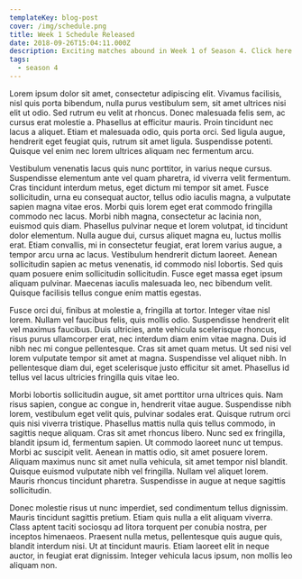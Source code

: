 ```yaml
---
templateKey: blog-post
cover: /img/schedule.png
title: Week 1 Schedule Released
date: 2018-09-26T15:04:11.000Z
description: Exciting matches abound in Week 1 of Season 4. Click here for the full details!
tags:
  - season 4
---
```


Lorem ipsum dolor sit amet, consectetur adipiscing elit. Vivamus facilisis, nisl quis porta bibendum, nulla purus vestibulum sem, sit amet ultrices nisi elit ut odio. Sed rutrum eu velit at rhoncus. Donec malesuada felis sem, ac cursus erat molestie a. Phasellus at efficitur mauris. Proin tincidunt nec lacus a aliquet. Etiam et malesuada odio, quis porta orci. Sed ligula augue, hendrerit eget feugiat quis, rutrum sit amet ligula. Suspendisse potenti. Quisque vel enim nec lorem ultrices aliquam nec fermentum arcu.

Vestibulum venenatis lacus quis nunc porttitor, in varius neque cursus. Suspendisse elementum ante vel quam pharetra, id viverra velit fermentum. Cras tincidunt interdum metus, eget dictum mi tempor sit amet. Fusce sollicitudin, urna eu consequat auctor, tellus odio iaculis magna, a vulputate sapien magna vitae eros. Morbi quis lorem eget erat commodo fringilla commodo nec lacus. Morbi nibh magna, consectetur ac lacinia non, euismod quis diam. Phasellus pulvinar neque et lorem volutpat, id tincidunt dolor elementum. Nulla augue dui, cursus aliquet magna eu, luctus mollis erat. Etiam convallis, mi in consectetur feugiat, erat lorem varius augue, a tempor arcu urna ac lacus. Vestibulum hendrerit dictum laoreet. Aenean sollicitudin sapien ac metus venenatis, id commodo nisl lobortis. Sed quis quam posuere enim sollicitudin sollicitudin. Fusce eget massa eget ipsum aliquam pulvinar. Maecenas iaculis malesuada leo, nec bibendum velit. Quisque facilisis tellus congue enim mattis egestas.

Fusce orci dui, finibus at molestie a, fringilla at tortor. Integer vitae nisl lorem. Nullam vel faucibus felis, quis mollis odio. Suspendisse hendrerit elit vel maximus faucibus. Duis ultricies, ante vehicula scelerisque rhoncus, risus purus ullamcorper erat, nec interdum diam enim vitae magna. Duis id nibh nec mi congue pellentesque. Cras sit amet quam metus. Ut sed nisi vel lorem vulputate tempor sit amet at magna. Suspendisse vel aliquet nibh. In pellentesque diam dui, eget scelerisque justo efficitur sit amet. Phasellus id tellus vel lacus ultricies fringilla quis vitae leo.

Morbi lobortis sollicitudin augue, sit amet porttitor urna ultrices quis. Nam risus sapien, congue ac congue in, hendrerit vitae augue. Suspendisse nibh lorem, vestibulum eget velit quis, pulvinar sodales erat. Quisque rutrum orci quis nisi viverra tristique. Phasellus mattis nulla quis tellus commodo, in sagittis neque aliquam. Cras sit amet rhoncus libero. Nunc sed ex fringilla, blandit ipsum id, fermentum sapien. Ut commodo laoreet nunc ut tempus. Morbi ac suscipit velit. Aenean in mattis odio, sit amet posuere lorem. Aliquam maximus nunc sit amet nulla vehicula, sit amet tempor nisl blandit. Quisque euismod vulputate nibh vel fringilla. Nullam vel aliquet lorem. Mauris rhoncus tincidunt pharetra. Suspendisse in augue at neque sagittis sollicitudin.

Donec molestie risus ut nunc imperdiet, sed condimentum tellus dignissim. Mauris tincidunt sagittis pretium. Etiam quis nulla a elit aliquam viverra. Class aptent taciti sociosqu ad litora torquent per conubia nostra, per inceptos himenaeos. Praesent nulla metus, pellentesque quis augue quis, blandit interdum nisi. Ut at tincidunt mauris. Etiam laoreet elit in neque auctor, in feugiat erat dignissim. Integer vehicula lacus ipsum, non mollis leo aliquam non.